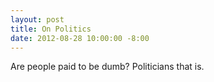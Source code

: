 ```yaml
---
layout: post
title: On Politics
date: 2012-08-28 10:00:00 -8:00
---
```


Are people paid to be dumb? Politicians that is.  
